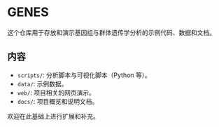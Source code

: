 # GENES

这个仓库用于存放和演示基因组与群体遗传学分析的示例代码、数据和文档。

## 内容

- `scripts/`: 分析脚本与可视化脚本（Python 等）。
- `data/`: 示例数据。
- `web/`: 项目相关的网页演示。
- `docs/`: 项目概览和说明文档。

欢迎在此基础上进行扩展和补充。
